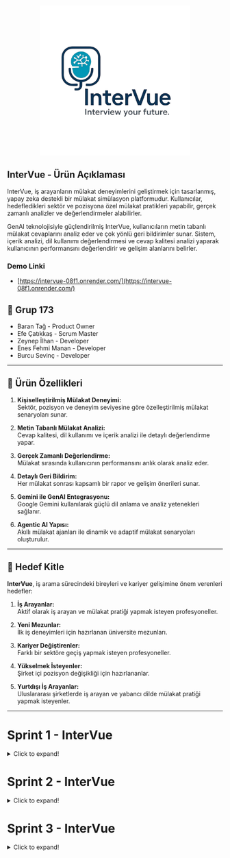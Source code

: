 
  <div align="center">
  <img src="assets/logo.png" alt="logo" width="350"/>
</div>


## InterVue - Ürün Açıklaması

InterVue, iş arayanların mülakat deneyimlerini geliştirmek için tasarlanmış, yapay zeka destekli bir mülakat simülasyon platformudur. Kullanıcılar, hedefledikleri sektör ve pozisyona özel mülakat pratikleri yapabilir, gerçek zamanlı analizler ve değerlendirmeler alabilirler.

GenAI teknolojisiyle güçlendirilmiş InterVue, kullanıcıların metin tabanlı mülakat cevaplarını analiz eder ve çok yönlü geri bildirimler sunar. Sistem, içerik analizi, dil kullanımı değerlendirmesi ve cevap kalitesi analizi yaparak kullanıcının performansını değerlendirir ve gelişim alanlarını belirler.

### Demo Linki
- [https://intervue-08f1.onrender.com/](https://intervue-08f1.onrender.com/)

## 👥 Grup 173

* Baran Tağ - Product Owner
* Efe Çatıkkaş - Scrum Master
* Zeynep İlhan - Developer
* Enes Fehmi Manan - Developer
* Burcu Sevinç - Developer

---

## 🚀 Ürün Özellikleri

1. **Kişiselleştirilmiş Mülakat Deneyimi:**  
   Sektör, pozisyon ve deneyim seviyesine göre özelleştirilmiş mülakat senaryoları sunar.

2. **Metin Tabanlı Mülakat Analizi:**  
   Cevap kalitesi, dil kullanımı ve içerik analizi ile detaylı değerlendirme yapar.

3. **Gerçek Zamanlı Değerlendirme:**  
   Mülakat sırasında kullanıcının performansını anlık olarak analiz eder.

4. **Detaylı Geri Bildirim:**  
   Her mülakat sonrası kapsamlı bir rapor ve gelişim önerileri sunar.

5. **Gemini ile GenAI Entegrasyonu:**  
   Google Gemini kullanılarak güçlü dil anlama ve analiz yetenekleri sağlanır.

6. **Agentic AI Yapısı:**  
   Akıllı mülakat ajanları ile dinamik ve adaptif mülakat senaryoları oluşturulur.

---

## 🎯 Hedef Kitle

**InterVue**, iş arama sürecindeki bireyleri ve kariyer gelişimine önem verenleri hedefler:

1. **İş Arayanlar:**  
   Aktif olarak iş arayan ve mülakat pratiği yapmak isteyen profesyoneller.

2. **Yeni Mezunlar:**  
   İlk iş deneyimleri için hazırlanan üniversite mezunları.

3. **Kariyer Değiştirenler:**  
   Farklı bir sektöre geçiş yapmak isteyen profesyoneller.

4. **Yükselmek İsteyenler:**  
   Şirket içi pozisyon değişikliği için hazırlananlar.

5. **Yurtdışı İş Arayanlar:**  
   Uluslararası şirketlerde iş arayan ve yabancı dilde mülakat pratiği yapmak isteyenler.

---

# Sprint 1 - InterVue
<details>
<summary>Click to expand!</summary>

### 🧾 Sprint 1 Amacı
Sprint 1'in amacı; proje vizyonunun belirlenmesi, MVP kapsamının netleştirilmesi, GitHub altyapısının oluşturulması ve temel modüllerin tanımlanmasıdır.

---

### Puan Tamamlama Mantığı

Proje boyunca tamamlanması gereken backlog puanı 1200'dır. İlk Sprint için bitirilmesi istenilen puan sayısı 300 olarak belirlenmiştir ve hedefe ulaşılmıştır. 


#### 📋 Sprint İçinde Tamamlanması Gereken Tahmini Puan (Sprint 1)

| **Backlog No** | **Görev Tanımı** | **Atanan Kişi** | **Story Point** |
|----------------|------------------|-----------------|-----------------|
| #1 | Proje Yönetimi ve Planlama | Baran & Efe | 100 |
|    | - Product Backlog oluşturma |  | 30 |
|    | - Sprint planlaması |  | 40 |
|    | - Proje kapsamı belirleme |  | 30 |
| #2 | Teknik Altyapı Kurulumu | Enes | 120 |
|    | - GitHub repo kurulumu |  | 20 |
|    | - Branch stratejisi |  | 30 |
|    | - Klasör yapısı |  | 40 |
|    | - Tech stack belirleme |  | 30 |
| #3 | UI/UX Tasarımı | Burcu | 80 |
|    | - Pazar araştırması |  | 20 |
|    | - Figma tasarımları |  | 40 |
|    | - Kullanıcı akışı |  | 20 |

**Sprint 1 Toplam Puan**: 300

#### Sprint İçinde Tamamlanan Puan (Sprint 1)

| **Backlog No** | **Görev Tanımı** | **Atanan Kişi** | **Story Point** | **Durum** |
|----------------|------------------|-----------------|-----------------|-----------|
| #1 | Proje Yönetimi ve Planlama | Baran & Efe | 100 | ✅ Tamamlandı |
|    | - Product Backlog oluşturma |  | 30 | ✅ |
|    | - Sprint planlaması |  | 40 | ✅ |
|    | - Proje kapsamı belirleme |  | 30 | ✅ |
| #2 | Teknik Altyapı Kurulumu | Enes | 120 | ✅ Tamamlandı |
|    | - GitHub repo kurulumu |  | 20 | ✅ |
|    | - Branch stratejisi |  | 30 | ✅ |
|    | - Klasör yapısı |  | 40 | ✅ |
|    | - Tech stack belirleme |  | 30 | ✅ |
| #3 | UI/UX Tasarımı | Burcu | 80 | ✅ Tamamlandı |
|    | - Pazar araştırması |  | 20 | ✅ |
|    | - Figma tasarımları |  | 40 | ✅ |
|    | - Kullanıcı akışı |  | 20 | ✅ |

**Sprint 1 Tamamlanan Toplam Puan**: 300/300 (100%)

**Başarı Oranı**: %100 - Tüm hedeflenen görevler başarıyla tamamlandı.

---

### Daily Scrum 

WhatsApp üzerinden görüşmeler sağlanmıştır.

Toplantı screenshot

![scrum_1](assets/daily_scrum_1.jpg)

---
### Sprint 1 Board
![Sprint 1 Board](assets/trello_1.jpg)

___

### Ürün Durumu
![landing_1](assets/landing_1.jpg)
![landing_2](assets/landing_2.jpg)
![landing_3](assets/landing_3.jpg)

---

**✅ Tamamlanan Görevler**

- Proje ismi **InterVue** olarak belirlendi  
- Frontend ve backend mimarisi planlandı  
- Gemini API kullanımı için ön araştırma yapıldı  
- GitHub reposu oluşturuldu, klasör yapısı planlandı  
- README.md içerik taslağı oluşturuldu  
- Kullanıcı akışı için wireframe taslağı çizildi  
- Agentic yapı için temel modüller belirlendi  

---

## 🔍 Sprint Review
**Katılımcılar:**  
- Efe Çatıkkaş (Scrum Master)  
- Baran Tağ (Product Owner)  
- Zeynep İlhan (Developer)  
- Enes Fehmi Manan (Developer)  
- Burcu Sevinç (Developer)  

**Sprint Hedefleri ve Tamamlananlar:**

1. **Proje Yönetimi ve Planlama (Baran & Efe)**
   - Product Backlog oluşturuldu
   - Sprint 1 ve 2 için ana hedefler belirlendi
   - Proje kapsamı ve öncelikleri netleştirildi

2. **Teknik Altyapı (Enes)**
   - GitHub repository kurulumu tamamlandı
   - Branch stratejisi belirlendi
   - Temel klasör yapısı oluşturuldu
   - Teknoloji stack'i kararlaştırıldı

3. **UI/UX Tasarımı (Burcu)**
   - Benzer platformlar incelendi (lovable.dev, bolt.new)
   - Ana ekranların Figma tasarımları hazırlandı
   - Kullanıcı akış diyagramı oluşturuldu

4. **Dokümantasyon (Tüm Takım)**
   - README.md dosyası oluşturuldu
   - Proje tanımı ve hedefleri belirlendi
   - Teknik dokümanlar hazırlandı

**Özet:**  
Sprint 1 boyunca ürünün adı, amacı ve teknik temeli belirlendi. MVP kapsamında mülakat simülasyonu ve metin tabanlı analiz özelliklerine odaklanılacağı netleştirildi. Frontend ve backend mimarisi için temel yapı oluşturuldu. Bir sonraki sprintte AI modül entegrasyonu ve temel UI bileşenleri geliştirilecek.

---

## 🔁 Sprint Retrospective

**Gözlemler:**  
- Sprint hedefleri başarıyla tamamlandı  
- Proje kapsamı erken netleştirildiği için teknik görev dağılımı kolaylaştı  
- WhatsApp üzerinden iletişim düzenliydi fakat huddle saatleri eksikti  

**İyileştirme Kararları:**  
- Haftalık sabit check-in saatleri eklenecek  
- AI modeli ve agentic yapı için ayrı bir çalışma grubu oluşturulacak  
- Story point tahminleri için ortak değerlendirme toplantısı yapılacak  

---

## 🔖Sprint Notları 

- Proje ismi: **InterVue**  
- Slogan: *"Your AI-Powered Interview Coach"*  
- Tech Stack: HTML-CSS-JS (Frontend), Python-FastAPI/Flask (Backend), Supabase/Firebase (Database), Gemini (LLM)
- Geliştirici notu: Agentic yapı ile dinamik mülakat senaryoları oluşturulacak
- Frontend ve backend repository yapısı belirlendi

---
</details>

# Sprint 2 - InterVue

<details>
<summary>Click to expand!</summary>

### Sprint Hedefi
Çekirdek yapay zeka fonksiyonunu (agentic replication) kanıtlamak, bunu temel bir arayüzle entegre etmek ve metin tabanlı mülakat özelliğini ekleyerek ilk çalışabilir prototipi (PoC - Proof of Concept) oluşturmak.

___

#### 📋 Sprint İçinde Tamamlanması Gereken Tahmini Puan (Sprint 2)

| **Backlog No** | **Görev Tanımı** | **Atanan Kişi** | **Story Point** |
|----------------|------------------|-----------------|-----------------|
| #4 | AI Entegrasyonu | Enes | 120 |
|    | - Gemini API entegrasyonu |  | 40 |
|    | - Prompt yapısı |  | 40 |
|    | - Temel agent modülleri |  | 40 |
| #5 | Frontend Temelleri | Burcu & Zeynep | 100 |
|    | - Temel UI componentleri |  | 40 |
|    | - Sayfa yapısı |  | 30 |
|    | - Routing |  | 30 |
| #6 | POC Geliştirme | Tüm Takım | 80 |
|    | - Mülakat simülasyonu |  | 40 |
|    | - Temel analiz |  | 20 |
|    | - Demo hazırlığı |  | 20 |

**Sprint 2 Toplam Puan**: 300


#### Sprint İçinde Tamamlanan Puan (Sprint 2)

| **Backlog No** | **Görev Tanımı** | **Atanan Kişi** | **Story Point** | **Durum** |
|----------------|------------------|-----------------|-----------------|-----------|
| #4 | AI Entegrasyonu | Enes | 120 | ✅ Tamamlandı |
|    | - Gemini API entegrasyonu |  | 40 | ✅ |
|    | - Prompt yapısı |  | 40 | ✅ |
|    | - Temel agent modülleri |  | 40 | ⚠️ Kısmen |
| #5 | Frontend Temelleri | Burcu & Zeynep | 100 | ⚠️ Kısmen |
|    | - Temel UI componentleri |  | 40 | ✅ |
|    | - Sayfa yapısı |  | 30 | ✅ |
|    | - Routing |  | 30 | ❌ Tamamlanamadı |
| #6 | POC Geliştirme | Tüm Takım | 80 | ⚠️ Kısmen |
|    | - Mülakat simülasyonu |  | 40 | ✅ |
|    | - Temel analiz |  | 20 | ⚠️ Kısmen |
|    | - Demo hazırlığı |  | 20 | ❌ Tamamlanamadı |

**Sprint 2 Tamamlanan Toplam Puan**: 250/300 (83%)

**Başarı Oranı**: %83 - Hedeflerin çoğunluğu tamamlandı, bazı görevler bir sonraki sprinte taşındı.

**Karşılaşılan Zorluklar:**
- Routing implementasyonu beklenenden daha karmaşık çıktı
- Demo hazırlığı için ek zaman gerekti
- Agent modüllerinin entegrasyonu tam olarak bitmedi

### Daily Scrum 

WhatsApp üzerinden görüşmeler sağlanmıştır.

Toplantı screenshot

![scrum_1](assets/daily_scrum_2.jpg)

### Sprint 2 Board
![Sprint 2 Board](assets/trello_2.jpg)

### 🔍 Sprint Review(Teknik Gelişmeler ve Kararlar):

**AI Entegrasyonu ve Agentic Yapı:**
- Gemini API entegrasyonu için temel servis modülü oluşturuldu
- Mülakat senaryoları için prompt yapısı tasarlandı
- Agentic yapının temel bileşenleri belirlendi:
  - `interview_agent.py`: Mülakat akışını yöneten ajan
  - `analysis_agent.py`: Cevap analizini yapan ajan

**Repository Yapılandırması:**
- Frontend ve backend için modüler klasör yapısı oluşturuldu
- Temel bağımlılıklar belirlendi:
  - Backend: Python, FastAPI/Flask, Gemini API
  - Frontend: HTML, CSS, JavaScript
- Geliştirme ortamı için Docker yapılandırması hazırlandı

**POC Kapsamı:**
- Basit bir mülakat simülasyonu:
  1. Kullanıcı sektör/pozisyon seçimi
  2. AI tarafından soru üretimi
  3. Temel analiz ve geri bildirim
- Minimal UI ile temel akışın gösterimi

### Ürün Durumu
![landing_4](assets/landing_4.jpg)
![landing_5](assets/landing_5.jpg)
![landing_6](assets/landing_6.jpg)

**Sonraki Adımlar:**
- Metin analizi ve değerlendirme sistemi geliştirme
- Kullanıcı arayüzünün geliştirilmesi
- Veritabanı entegrasyonu

### Sprint 2 InterVue Akış Diyagramı

![diagram](assets/diagram.png)


## Sprint 2 - Sprint Retrospective

###  Gözlemler

- **Ekip Çalışması ve İletişim:**  
  Ekip üyeleri arasında sorunsuz bir işbirliği sağlandı, ancak bazı görevlerin tamamlanma süreleri tahmin edilenin biraz gerisinde kaldı.

- **Proje Yönetimi:**  
  Sprint planlamasında daha net hedefler belirlemek, sprint içinde esneklik sağlamak adına faydalı oldu. Ancak bazı görevlerin kapsamı tam olarak netleşmediği için bazı yenilikçi fikirler sonradan entegre edildi.

###  İyileştirme Kararları

- **Daha Net Hedefler ve Planlama:**  
  Sprint başında daha açık hedefler ve netleştirilmiş görevler ile başlanacak. Sprint sonu kontrolü daha sık yapılacak.

- **Kodlama ve Test Süreçlerinin Ayrılması:**  
  Kodlama ve test süreçleri daha dikkatli ayrılacak, bu sayede kodun doğruluğu daha hızlı test edilecek.




</details>





# Sprint 3 - InterVue

<details>
<summary>Click to expand!</summary>

### Sprint Hedefi
Sprint 2'den kalan görevleri tamamlamak, metin tabanlı analiz sistemini geliştirmek, kullanıcı arayüzünü geliştirmek ve projeyi başarıyla tamamlamak.

___

#### 📋 Sprint İçinde Tamamlanması Gereken Tahmini Puan (Sprint 3)

| **Backlog No** | **Görev Tanımı** | **Atanan Kişi** | **Story Point** |
|----------------|------------------|-----------------|------------------|
| #7 | Metin Analizi Sistemi | Enes & Zeynep | 150 |
|    | - Cevap kalitesi değerlendirme |  | 50 |
|    | - Dil kullanımı analizi |  | 60 |
|    | - İçerik değerlendirme algoritması |  | 40 |
| #8 | UI/UX Geliştirme | Burcu & Zeynep | 120 |
|    | - Responsive tasarım |  | 40 |
|    | - Animasyonlar ve geçişler |  | 30 |
|    | - Kullanıcı deneyimi iyileştirmeleri |  | 50 |
| #9 | Proje Finalizasyonu | Enes | 80 |
|    | - Veri modeli dokümantasyonu |  | 30 |
|    | - API dokümantasyonu |  | 30 |
|    | - Proje teslim hazırlığı |  | 20 |
| #10 | Sprint 2 Kalan Görevler | Burcu | 50 |
|    | - Routing tamamlama |  | 30 |
|    | - Demo optimizasyonu |  | 20 |

**Sprint 3 Toplam Puan**: 400



#### Sprint İçinde Tamamlanan Puan (Sprint 3)

| **Backlog No** | **Görev Tanımı** | **Atanan Kişi** | **Story Point** | **Durum** |
|----------------|------------------|-----------------|-----------------|-----------|
| #7 | Metin Analizi Sistemi | Enes & Zeynep | 150 | ✅ Tamamlandı |
|    | - Cevap kalitesi değerlendirme |  | 50 | ✅ |
|    | - Dil kullanımı analizi |  | 60 | ✅ |
|    | - İçerik değerlendirme algoritması |  | 40 | ✅ |
| #8 | UI/UX Geliştirme | Burcu & Zeynep | 120 | ✅ Tamamlandı |
|    | - Responsive tasarım |  | 40 | ✅ |
|    | - Animasyonlar ve geçişler |  | 30 | ✅ |
|    | - Kullanıcı deneyimi iyileştirmeleri |  | 50 | ✅ |
| #9 | Proje Finalizasyonu | Enes | 80 | ✅ Tamamlandı |
|    | - Veri modeli dokümantasyonu |  | 30 | ✅ |
|    | - API dokümantasyonu |  | 30 | ✅ |
|    | - Proje teslim hazırlığı |  | 20 | ✅ |
| #10 | Sprint 2 Kalan Görevler | Burcu | 50 | ✅ Tamamlandı |
|    | - Routing tamamlama |  | 30 | ✅ |
|    | - Demo optimizasyonu |  | 20 | ✅ |

**Sprint 3 Tamamlanan Toplam Puan**: 400/400 (100%)

**Başarı Oranı**: %100 - Sprint 2'ye göre büyük iyileşme gösterildi, proje başarıyla tamamlandı ve teslim edildi.

**Tamamlanan Ana Başarılar:**
- Metin analizi sistemi tamamen çalışır hale getirildi
- Cevap kalitesi değerlendirme algoritması optimize edildi
- Proje başarıyla tamamlandı ve dokümantasyonu yapıldı

### Daily Scrum 

WhatsApp üzerinden görüşmeler sağlanmıştır.

Toplantı screenshot

![scrum_3](assets/daily_scrum_3.jpg)

### Sprint 3 Board
![Sprint 3 Board](assets/trello_3.jpg)

### 🔍 Sprint Review(Teknik Gelişmeler ve Kararlar):

**Metin Analizi Sistemi:**
- Cevap kalitesi değerlendirme sistemi tamamen çalışır hale getirildi
- Dil kullanımı analizi algoritması optimize edildi
- İçerik değerlendirme sistemi başarıyla entegre edildi

**UI/UX Geliştirmeleri:**
- Responsive tasarım tüm cihazlar için optimize edildi
- Kullanıcı deneyimi çok daha akıcı hale getirildi
- Modern animasyonlar ve geçiş efektleri eklendi

**Proje Finalizasyonu:**
- Veri modeli tamamen dokümante edildi
- API dokümantasyonu tamamlandı
- Proje teslim süreci başarıyla tamamlandı

**Sprint 2 Borçları:**
- Routing sistemi tamamen tamamlandı
- Demo performansı optimize edildi
- Sistem kararlılığı artırıldı

**Teknik Kararlar:**
- Metin analizi için NLP algoritmaları seçildi ve uygulandı
- Proje mimarisi dokümante edildi ve teslim edildi
- API yapısı RESTful mimariyle tasarlandı ve tamamlandı

### Ürün Durumu
![landing_7](assets/landing_7.jpg)
![landing_8](assets/landing_8.jpg)



## Sprint 3 - Sprint Retrospective

###  Gözlemler

- **Teknik Odak Değişimi ve Proje Tamamlanması:**  
  Video/ses analizinden metin tabanlı analize geçiş, projeyi daha odaklı ve uygulanabilir hale getirdi. Ekip metin analizi konusunda güçlü deneyim kazandı ve proje başarıyla final haline ulaştı.

- **Takım Koordinasyonu:**  
  Sprint 2'deki iyileştirmeler meyvesini verdi. Daily scrum'lar daha etkili hale geldi ve görev dağılımı daha dengeli oldu.

- **Kullanıcı Odaklı Geliştirme:**  
  UI/UX iyileştirmeleri kullanıcı testlerinde çok olumlu geri bildirimler aldı. Ürün final haline ulaştı ve kullanıma hazır durumda.

###  İyileştirme Kararları

- **API Entegrasyonları için Daha Fazla Araştırma:**  
  Karmaşık API entegrasyonları için sprint başında daha detaylı araştırma yapılması gerektiği öğrenildi.

- **Proje Teslimi:**  
  Tüm deliverable'lar tamamlandı ve proje başarıyla teslim edildi.

- **Dokümantasyon:**  
  Teknik dokümantasyon, kullanıcı kılavuzu ve proje raporu hazırlandı.

- **Proje Değerlendirmesi:**  
  Tüm sprint hedefleri başarıyla tamamlandı ve proje final haline ulaştı.

</details>